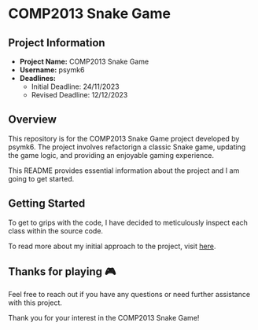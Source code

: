 # COMP2013 Snake Game

## Project Information

- **Project Name:** COMP2013 Snake Game
- **Username:** psymk6
- **Deadlines:** 
  - Initial Deadline: 24/11/2023
  - Revised Deadline: 12/12/2023

## Overview

This repository is for the COMP2013 Snake Game project developed by psymk6. The project involves refactorign a classic Snake game, updating the game logic, and providing an enjoyable gaming experience. 

This README provides essential information about the project and I am going to get started.

## Getting Started

To get to grips with the code, I have decided to meticulously inspect each class within the source code. 

To read more about my initial approach to the project, visit [here](./milestone1/milestone1.md).


## Thanks for playing 🎮

Feel free to reach out if you have any questions or need further assistance with this project.

Thank you for your interest in the COMP2013 Snake Game!
